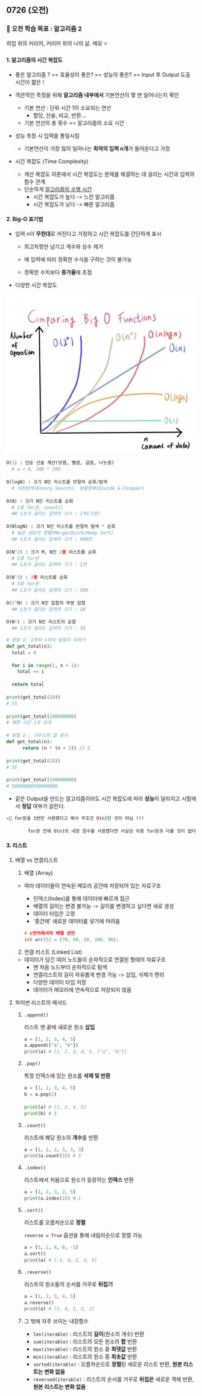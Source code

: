 ## 0726 (오전)

### 🎯 오전 학습 목표 : 알고리즘 2

취업 위의 커리어, 커리어 위의 나의 삶. 메모 ⭐️



#### 1. 알고리즘의 시간 복잡도

- 좋은 알고리즘 ? == 효율성이 좋은? == 성능이 좋은? == Input 후 Output 도출 시간이 짧은 !
- 객관적인 측정을 위해 **알고리즘 내부에서** 기본연산이 몇 번 일어나는지 확인
  - 기본 연산 : 단위 시간 1이 소요되는 연산
    - 할당, 산술, 비교, 반환...
  - 기본 연산의 총 횟수 == 알고리즘의 소요 시간
- 성능 측정 시 입력을 통일시킴
  - 기본연산이 가장 많이 일어나는 **최악의 입력 n개**가 들어온다고 가정

- 시간 복잡도 (Time Complexity)
  - 계산 복잡도 이론에서 시간 복잡도는 문제를 해결하는 데 걸리는 시간과 입력의 함수 관계
  - 단순하게 <u>알고리즘의 수행 시간</u>
    - 시간 복잡도가 높다 -> 느린 알고리즘
    - 시간 복잡도가 낮다 -> 빠른 알고리즘



#### 2. Big-O 표기법

- 입력 n이 **무한대**로 커진다고 가정하고 시간 복잡도를 간단하게 표시

  - 최고차항만 남기고 계수와 상수 제거

  - 매 입력에 따라 정확한 수식을 구하는 것이 불가능
  - 정확한 수치보다 **증가율**에 초점

- 다양한 시간 복잡도

![0726](220726.assets/0726.jpeg)

```python
O(1) : 단순 산술 계산(덧셈, 뺄셈, 곱셈, 나눗셈)
  # a + b, 100 * 200
  
O(logN) : 크기 N인 리스트를 반절씩 순회/탐색
  # 이진탐색(Binary Search), 분할정복(Divide & Conquer)

O(N) : 크기 N인 리스트를 순회
  # 1중 for문, count()
  ## 1초가 걸리는 입력의 크기 : 1억(기준)
  
O(NlogN) : 크기 N인 리스트를 반절씩 탐색 * 순회
  # 높은 성능의 정렬(Merge/Quick/Heap Sort)
  ## 1초가 걸리는 입력의 크기 : 500만
  
O(N^2) : 크기 M, N인 2중 리스트를 순회
  # 2중 for문
  ## 1초가 걸리는 입력의 크기 : 1만
  
O(N^3) : 3중 리스트를 순회
  # 3중 for문
  ## 1초가 걸리는 입력의 크기 : 500
  
O(2^N) : 크기 N인 집합의 부분 집합
  ## 1초가 걸리는 입력의 크기 : 20
  
O(N!) : 크기 N인 리스트의 순열
  ## 1초가 걸리는 입력의 크기 : 10
```

```python
# 방법 1: 1부터 n까지 일일이 더하기
def get_total(n):
  total = 0
  
  for i in range(1, n + 1):
    total += i
    
  return total

print(get_total(10))
# 55

print(get_total(100000000)
# 제한 시간 1초 초과
      
# 방법 2 : 가우스의 합 공식
def get_total(n):
      return (n * (n + 1)) // 2
      
print(get_total(10))
# 55

print(get_total(100000000)
# 50000000500000000
```

- 같은 Output을 만드는 알고리즘이라도 시간 복잡도에 따라 **성능**이 달라지고 시험에서 **정답** 여부가 갈린다.

```bash
✍🏻 for문을 1번만 사용했다고 해서 무조건 O(n)인 것이 아님 !!!

		for문 안에 O(n)의 내장 함수를 사용했다면 사실상 이중 for문과 다를 것이 없다.
```



#### 3. 리스트

1. 배열 vs 연결리스트

   1. 배열 (Array)

   - 여러 데이터들이 연속된 메모리 공간에 저장되어 있는 자료구조

     - 인덱스(Index)를 통해 데이터에 빠르게 접근
     - 배열의 길이는 변경 불가능 -> 길이를 변경하고 싶다면 새로 생성
     - 데이터 타입은 고정
     - '중간에' 새로운 데이터를 넣기에 어려움

     ```c
     # c언어에서의 배열 선언
     int arr[5] = {70, 80, 20, 100, 90};
     ```

   

   2. 연결 리스트 (Linked List)

   - 데이터가 담긴 여러 노드들이 순차적으로 연결된 형태의 자료구조
     - 맨 처음 노드부터 순차적으로 탐색
     - 연결리스트의 길이 자유롭게 변경 가능 -> 삽입, 삭제가 편리
     - 다양한 데이터 타입 저장
     - 데이터가 메모리에 연속적으로 저장되지 않음



2. 파이썬 리스트의 메서드

   1. `.append()`

      리스트 맨 끝에 새로운 원소 **삽입**

      ```python
      a = [1, 2, 3, 4, 5]
      a.append(["a", "b"])
      print(a) # [1, 2, 3, 4, 5, ["a", "b"]]
      ```

   2. `.pop()`

      특정 인덱스에 있는 원소를 **삭제 및 반환**

      ```python
      a = [1, 2, 3, 4, 5]
      b = a.pop(2)
      
      print(a) # [1, 2, 4, 5]
      print(b) # 3
      ```

   3. `.count()`

      리스트에 해당 원소의 **개수**를 반환

      ```python
      a = [1, 2, 2, 3, 3, 3]
      print(a.count(3)) # 3
      ```

   4. `.index()`

      리스트에서 처음으로 원소가 등장하는 **인덱스** 반환

      ```python
      a = [1, 2, 3, 2, 5]
      print(a.index(2)) # 1
      ```

   5. `.sort()`

      리스트를 오름차순으로 **정렬**

      `reverse = True` 옵션을 통해 내림차순으로 정렬 가능

      ```python
      a = [5, 2, 4, 0, -1]
      a.sort()
      print(a) # [-1, 0, 2, 4, 5]
      ```

   6. `.reverse()`

      리스트의 원소들의 순서를 거꾸로 **뒤집기**

      ```python
      a = [1, 2, 3, 4, 5]
      a.reverse()
      print(a) # [5, 4, 3, 2, 1]
      ```

   7. 그 밖에 자주 쓰이는 내장함수

      - `len(iterable)` : 리스트의 **길이**(원소의 개수) 반환 
      - `sum(iterable)` : 리스트의 모든 원소의 **합** 반환
      - `max(iterable)` : 리스트의 원소 중 **최댓값** 반환
      - `min(iterable)` : 리스트의 원소 중 **최솟값** 반환
      - `sorted(iterable)` : 오름차순으로 **정렬**된 새로운 리스트 반환, **원본 리스트는 변화 없음**
      - `reversed(iterable)` : 리스트의 순서를 거꾸로 **뒤집은** 새로운 객체 반환, **원본 리스트는 변화 없음**
